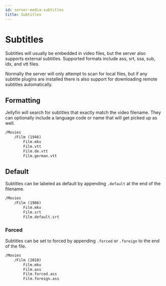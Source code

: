 ```yaml
---
id: server-media-subtitles
title: Subtitles
---
```


# Subtitles

Subtitles will usually be embedded in video files, but the server also supports external subtitles. Supported formats include ass, srt, ssa, sub, idx, and vtt files.

Normally the server will only attempt to scan for local files, but if any subtitle plugins are installed there is also support for downloading remote subtitles automatically.

## Formatting

Jellyfin will search for subtitles that exactly match the video filename. They can optionally include a language code or name that will get picked up as well.

```txt
/Movies
    /Film (1946)
        Film.mkv
        Film.vtt
        Film.de.vtt
        Film.german.vtt
```

## Default

Subtitles can be labeled as default by appending `.default` at the end of the filename.

```txt
/Movies
    /Film (1986)
        Film.mkv
        Film.srt
        Film.default.srt
```

### Forced

Subtitles can be set to forced by appending `.forced` or `.foreign` to the end of the file.

```txt
/Movies
    /Film (2010)
        Film.mkv
        Film.ass
        Film.forced.ass
        Film.foreign.ass
```
